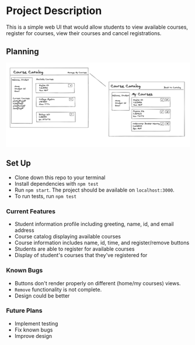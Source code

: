 # Project Description

This is a simple web UI that would allow students to view available courses, register for courses, view their courses and cancel registrations.

## Planning

![wireframe](/src/wireframe.png)

## Set Up

- Clone down this repo to your terminal
- Install dependencies with `npm test`
- Run `npm start`. The project should be available on `localhost:3000`.
- To run tests, run `npm test`

### Current Features

- Student information profile including greeting, name, id, and email address
- Course catalog displaying available courses
- Course information includes name, id, time, and register/remove buttons
- Students are able to register for available courses
- Display of student's courses that they've registered for

### Known Bugs

- Buttons don't render properly on different (home/my courses) views.
- `Remove` functionality is not complete.
- Design could be better

### Future Plans

- Implement testing
- Fix known bugs
- Improve design

